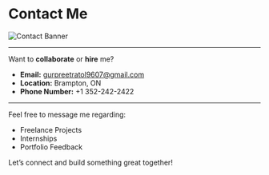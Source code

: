 # Contact Me

![Contact Banner](https://previews.123rf.com/images/ileezhun/ileezhun1411/ileezhun141100035/34047980-contact-us-banner-texture.jpg)

---

Want to **collaborate** or **hire** me?

- **Email:** [gurpreetratol9607@gmail.com](mailto:gurpreetratol9607@gmail.com)  
- **Location:** Brampton, ON  
- **Phone Number:** +1 352-242-2422  

---

Feel free to message me regarding:

- Freelance Projects  
- Internships  
- Portfolio Feedback  

Let’s connect and build something great together!
